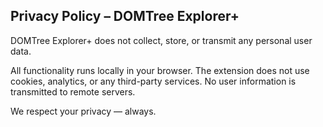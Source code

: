 ## Privacy Policy – DOMTree Explorer+

DOMTree Explorer+ does not collect, store, or transmit any personal user data.

All functionality runs locally in your browser. The extension does not use cookies, analytics, or any third-party services. No user information is transmitted to remote servers.

We respect your privacy — always.
